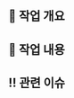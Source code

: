 ## 🌟 작업 개요
<!-- 어떤 작업을 했는지 간단히 작성해주세요 -->

## 📝 작업 내용
<!-- 어떤 작업을 하였는지 체크박스 형식으로 적어주세요 -->

## ‼️ 관련 이슈
<!-- 이슈 채널의 해시태그를 입력해주세요 예시) Closes #10 -->
